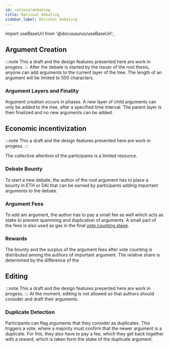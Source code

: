 ```yaml
---
id: rationaldebating
title: Rational Debating
sidebar_label: Rational Debating
---
```

import useBaseUrl from '@docusaurus/useBaseUrl';

<link rel="stylesheet" href={useBaseUrl("katex/katex.min.css")} />


## Argument Creation
:::note
This a draft and the design features presented here are work in progess.
:::
After the debate is started by the issuer of the root thesis,
anyone can add arguments to the current layer of the tree.
The length of an argument will be limited to 500 characters.

### Argument Layers and Finality
Argument creation occurs in phases.
A new layer of child arguments can only be added to the tree, after a specified time interval.
The parent layer is then finalized and no new arguments can be added.

## Economic incentivization
:::note
This a draft and the design features presented here are work in progess.
:::

The collective attention of the participants is a limited resource. 

### Debate Bounty
To start a new debate, the author of the root argument has to place a bounty in ETH or DAI
that can be earned by participants adding important arguments to the debate.

### Argument Fees
To add am argument, the author has to pay a small fee as well which acts as stake
to prevent spamming and duplication of arguments. 
A small part of the fees is also used as gas in the final [vote counting stage](votecounting.md). 


### Rewards
The bounty and the surplus of the argument fees after vote counting is distributed among the authors of important argument. 
The relative share is determined by the difference of the

## Editing
:::note
This a draft and the design features presented here are work in progess.
:::
At the moment, editing is not allowed so that authors should consider and draft their arguments.

### Duplicate Detection
Participants can flag arguments that they consider as duplicates. 
This triggers a vote, where a majority must confirm that the newer argument is a duplicate.
For this, they also have to pay a fee, which they get back together with a reward,
which is taken form the stake of the duplicate argument.

<!--img alt="Animated example of a the creation, voting, and counting process." src={useBaseUrl('img/VotingExample.gif')} /-->